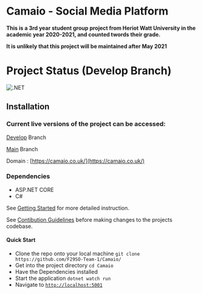# Camaio - Social Media Platform

**This is a 3rd year student group project from Heriot Watt University in the academic year 2020-2021, and counted twords their grade.**

**It is unlikely that this project will be maintained after May 2021**

# Project Status (Develop Branch)

![.NET](https://github.com/F29SO-Team-1/Camaio/workflows/.NET/badge.svg?branch=develop)

## Installation

### Current live versions of the project can be accessed:
[Develop](http://145.14.158.110:81/) Branch

[Main](http://145.14.158.110:81/) Branch

Domain : [https://camaio.co.uk/](https://camaio.co.uk/)

### Dependencies
- ASP.NET CORE
- C#

See [Getting Started](GETTING_STARTED.md) for more detailed instruction.

See [Contibution Guidelines](CONTRIBUTING.md) before making changes to the projects codebase.

#### Quick Start

- Clone the repo onto your local machine  `git clone https://github.com/F29SO-Team-1/Camaio/`
- Get into the project directory          `cd Camaio`
- Have the Dependencies installed
- Start the application                   `dotnet watch run`
- Navigate to [`http://localhost:5001`](http://localhost:5001)
